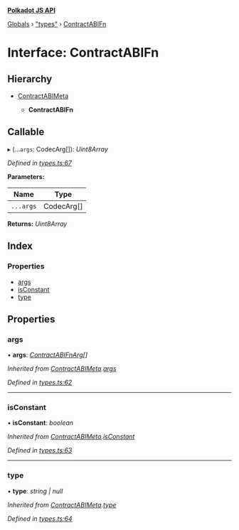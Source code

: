 **[Polkadot JS API](../README.md)**

[Globals](../globals.md) › [&quot;types&quot;](../modules/_types_.md) › [ContractABIFn](_types_.contractabifn.md)

# Interface: ContractABIFn

## Hierarchy

* [ContractABIMeta](_types_.contractabimeta.md)

  * **ContractABIFn**

## Callable

▸ (...`args`: CodecArg[]): *Uint8Array*

*Defined in [types.ts:67](https://github.com/polkadot-js/api/blob/06d0c1f/packages/api-contract/src/types.ts#L67)*

**Parameters:**

Name | Type |
------ | ------ |
`...args` | CodecArg[] |

**Returns:** *Uint8Array*

## Index

### Properties

* [args](_types_.contractabifn.md#args)
* [isConstant](_types_.contractabifn.md#isconstant)
* [type](_types_.contractabifn.md#type)

## Properties

###  args

• **args**: *[ContractABIFnArg](_types_.contractabifnarg.md)[]*

*Inherited from [ContractABIMeta](_types_.contractabimeta.md).[args](_types_.contractabimeta.md#args)*

*Defined in [types.ts:62](https://github.com/polkadot-js/api/blob/06d0c1f/packages/api-contract/src/types.ts#L62)*

___

###  isConstant

• **isConstant**: *boolean*

*Inherited from [ContractABIMeta](_types_.contractabimeta.md).[isConstant](_types_.contractabimeta.md#isconstant)*

*Defined in [types.ts:63](https://github.com/polkadot-js/api/blob/06d0c1f/packages/api-contract/src/types.ts#L63)*

___

###  type

• **type**: *string | null*

*Inherited from [ContractABIMeta](_types_.contractabimeta.md).[type](_types_.contractabimeta.md#type)*

*Defined in [types.ts:64](https://github.com/polkadot-js/api/blob/06d0c1f/packages/api-contract/src/types.ts#L64)*
